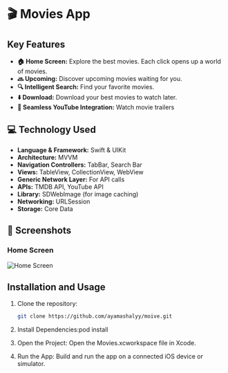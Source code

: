 # 🎬 Movies App


##  Key Features
- **🏠 Home Screen:** Explore the best movies. Each click opens up a world of movies.
- **🔜 Upcoming:** Discover upcoming movies waiting for you.
- **🔍 Intelligent Search:** Find your favorite movies.
- **⬇️ Download:** Download your best movies to watch later.
- **📲 Seamless YouTube Integration:** Watch movie trailers

## 💻 Technology Used
- **Language & Framework:** Swift & UIKit
- **Architecture:** MVVM
- **Navigation Controllers:** TabBar, Search Bar
- **Views:** TableView, CollectionView, WebView
- **Generic Network Layer:** For API calls
- **APIs:** TMDB API, YouTube API
- **Library:** SDWebImage (for image caching)
- **Networking:** URLSession
- **Storage:** Core Data

## 📸 Screenshots
### Home Screen
![Home Screen](path/to/your/image/home_screen.png)

##  Installation and Usage
1. Clone the repository:
   ```bash
   git clone https://github.com/ayamashalyy/moive.git

2. Install Dependencies:pod install

3. Open the Project: Open the Movies.xcworkspace file in Xcode.

4. Run the App: Build and run the app on a connected iOS device or simulator.   
